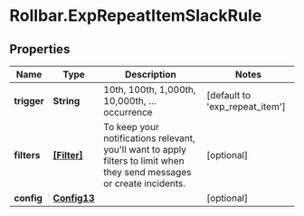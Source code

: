 # Rollbar.ExpRepeatItemSlackRule

## Properties

Name | Type | Description | Notes
------------ | ------------- | ------------- | -------------
**trigger** | **String** | 10th, 100th, 1,000th, 10,000th, … occurrence | [default to &#39;exp_repeat_item&#39;]
**filters** | [**[Filter]**](Filter.md) | To keep your notifications relevant, you&#39;ll want to apply filters to limit when they send messages or create incidents. | [optional] 
**config** | [**Config13**](Config13.md) |  | [optional] 


